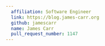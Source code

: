 ```yaml
---
  affiliation: Software Engineer
  link: https://blog.james-carr.org
  github: jamescarr
  name: James Carr
  pull_request_number: 1147
---
```

